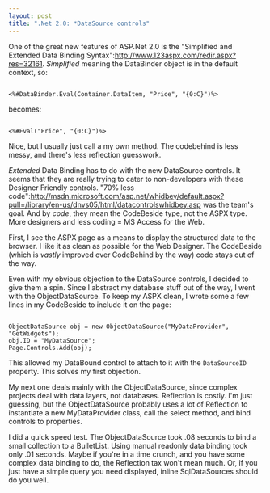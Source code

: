 ```yaml
--- 
layout: post
title: ".Net 2.0: *DataSource controls"
---
```

One of the great new features of ASP.Net 2.0 is the "Simplified and Extended Data Binding Syntax":http://www.123aspx.com/redir.aspx?res=32161.  *Simplified* meaning the DataBinder object is in the default context, so:

<pre><code>
<%#DataBinder.Eval(Container.DataItem, "Price", "{0:C}")%>
</code></pre>

becomes:

<pre><code>
<%#Eval("Price", "{0:C}")%>
</code></pre>

Nice, but I usually just call a my own method.  The codebehind is less messy, and there's less reflection guesswork.

*Extended* Data Binding has to do with the new DataSource controls.  It seems that they are really trying to cater to non-developers with these Designer Friendly controls.  "70% less code":http://msdn.microsoft.com/asp.net/whidbey/default.aspx?pull=/library/en-us/dnvs05/html/datacontrolswhidbey.asp was the team's goal.  And by _code_, they mean the CodeBeside type, not the ASPX type.  More designers and less coding = MS Access for the Web.

First, I see the ASPX page as a means to display the structured data to the browser.  I like it as clean as possible for the Web Designer.  The CodeBeside (which is _vastly_ improved over CodeBehind by the way) code stays out of the way.

Even with my obvious objection to the DataSource controls, I decided to give them a spin.  Since I abstract my database stuff out of the way, I went with the ObjectDataSource.  To keep my ASPX clean, I wrote some a few lines in my CodeBeside to include it on the page:

<pre><code>
ObjectDataSource obj = new ObjectDataSource("MyDataProvider", "GetWidgets");
obj.ID = "MyDataSource";
Page.Controls.Add(obj);
</code></pre>

This allowed my DataBound control to attach to it with the <code>DataSourceID</code> property.  This solves my first objection.

My next one deals mainly with the ObjectDataSource, since complex projects deal with data layers, not databases.  Reflection is costly.  I'm just guessing, but the ObjectDataSource probably uses a lot of Reflection to instantiate a new MyDataProvider class, call the select method, and bind controls to properties.  

I did a quick speed test.  The ObjectDataSource took .08 seconds to bind a small collection to a BulletList.  Using manual readonly data binding took only .01 seconds.  Maybe if you're in a time crunch, and you have some complex data binding to do, the Reflection tax won't mean much.  Or, if you just have a simple query you need displayed, inline SqlDataSources should do you well.
